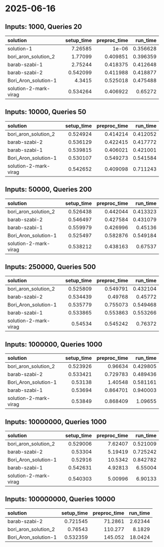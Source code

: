 # 2025-06-16

## Inputs: 1000, Queries 20

| solution              |   setup_time |   preproc_time |   run_time |
|:----------------------|-------------:|---------------:|-----------:|
| solution-1            |     7.26585  |       1e-06    |   0.356628 |
| bori_aron_solution_2  |     1.77099  |       0.409851 |   0.396359 |
| barab-szabi-1         |     2.75244  |       0.418375 |   0.412648 |
| barab-szabi-2         |     0.542099 |       0.411988 |   0.418877 |
| Bori_Aron_solution-1  |     4.3415   |       0.525018 |   0.475488 |
| solution-2-mark-virag |     0.534264 |       0.406922 |   0.65272  |

## Inputs: 10000, Queries 50

| solution              |   setup_time |   preproc_time |   run_time |
|:----------------------|-------------:|---------------:|-----------:|
| bori_aron_solution_2  |     0.524924 |       0.414214 |   0.412052 |
| barab-szabi-2         |     0.536129 |       0.422415 |   0.417772 |
| barab-szabi-1         |     0.539815 |       0.406021 |   0.421001 |
| Bori_Aron_solution-1  |     0.530107 |       0.549273 |   0.541584 |
| solution-2-mark-virag |     0.542652 |       0.409098 |   0.711243 |

## Inputs: 50000, Queries 200

| solution              |   setup_time |   preproc_time |   run_time |
|:----------------------|-------------:|---------------:|-----------:|
| bori_aron_solution_2  |     0.526438 |       0.442044 |   0.413323 |
| barab-szabi-2         |     0.546497 |       0.427584 |   0.431079 |
| barab-szabi-1         |     0.559979 |       0.426996 |   0.45136  |
| Bori_Aron_solution-1  |     0.525497 |       0.582876 |   0.549184 |
| solution-2-mark-virag |     0.538212 |       0.438163 |   0.67537  |

## Inputs: 250000, Queries 500

| solution              |   setup_time |   preproc_time |   run_time |
|:----------------------|-------------:|---------------:|-----------:|
| bori_aron_solution_2  |     0.525809 |       0.549791 |   0.432104 |
| barab-szabi-2         |     0.534439 |       0.49768  |   0.45772  |
| Bori_Aron_solution-1  |     0.535779 |       0.755073 |   0.549468 |
| barab-szabi-1         |     0.533865 |       0.553863 |   0.553266 |
| solution-2-mark-virag |     0.54534  |       0.545242 |   0.76372  |

## Inputs: 1000000, Queries 1000

| solution              |   setup_time |   preproc_time |   run_time |
|:----------------------|-------------:|---------------:|-----------:|
| bori_aron_solution_2  |     0.523926 |       0.96634  |   0.429805 |
| barab-szabi-2         |     0.533421 |       0.729783 |   0.489436 |
| Bori_Aron_solution-1  |     0.53138  |       1.40548  |   0.581161 |
| barab-szabi-1         |     0.53694  |       0.864701 |   0.940003 |
| solution-2-mark-virag |     0.53849  |       0.868409 |   1.09655  |

## Inputs: 10000000, Queries 1000

| solution              |   setup_time |   preproc_time |   run_time |
|:----------------------|-------------:|---------------:|-----------:|
| bori_aron_solution_2  |     0.529006 |        7.62407 |   0.521009 |
| barab-szabi-2         |     0.53304  |        5.19419 |   0.725242 |
| Bori_Aron_solution-1  |     0.52916  |       10.5342  |   0.842782 |
| barab-szabi-1         |     0.542631 |        4.92813 |   6.55004  |
| solution-2-mark-virag |     0.540303 |        5.00996 |   6.90133  |

## Inputs: 100000000, Queries 10000

| solution             |   setup_time |   preproc_time |   run_time |
|:---------------------|-------------:|---------------:|-----------:|
| barab-szabi-2        |     0.721545 |        71.2861 |    2.62344 |
| bori_aron_solution_2 |     0.76543  |       110.277  |    8.1829  |
| Bori_Aron_solution-1 |     0.532359 |       145.052  |   18.0424  |
